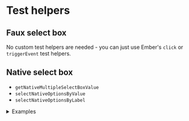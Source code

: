 # Test helpers

## Faux select box

No custom test helpers are needed - you can just use Ember's `click` or `triggerEvent` test helpers.

## Native select box

- `getNativeMultipleSelectBoxValue`
- `selectNativeOptionsByValue`
- `selectNativeOptionsByLabel`

<details>
  <summary>Examples</summary>

Here is an example of selecting some options, and asserting that they have been selected:

```javascript
import {
  getNativeMultipleSelectBoxValue,
  selectNativeOptionsByValue,
  selectNativeOptionsByLabel
} from '@zestia/ember-select-box/test-support/helpers/selecting';

test('selecting things', async function (assert) {
  assert.expect(1);

  await render(hbs`
    <NativeSelectBox @multiple={{true}} as |sb|>
      <sb.Option @value={{1}}>One</sb.Option>
      <sb.Option @value={{2}}>Two</sb.Option>
      <sb.Option @value={{3}}>Three</sb.Option>
    </NativeSelectBox>
  `);

  // These do the same
  await selectNativeOptionsByValue('.select-box', [1, 2]);
  await selectNativeOptionsByLabel('.select-box', ['One', 'Two']);

  assert.deepEqual(getNativeMultipleSelectBoxValue('.select-box'), [
    'One',
    'Two'
  ]);
});
```

</details>
